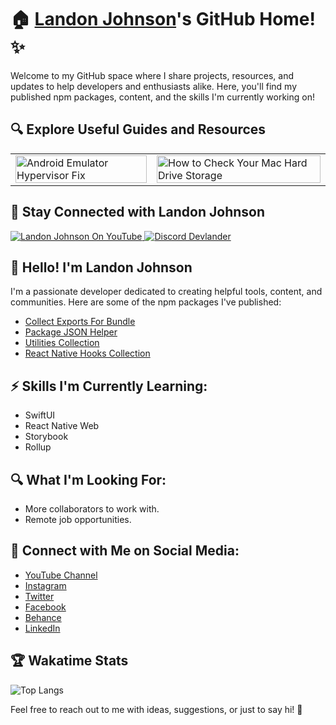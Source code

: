 # 🏠 [Landon Johnson](https://www.linkedin.com/in/landonwjohnson/)'s GitHub Home! ✨

Welcome to my GitHub space where I share projects, resources, and updates to help developers and enthusiasts alike. Here, you'll find my published npm packages, content, and the skills I'm currently working on!

## 🔍 Explore Useful Guides and Resources

<table>
  <tr>
    <td>
      <a href="https://bit.ly/how-to-fix-android-emulator-hyper-visor" target="_blank">
        <img width="100%" src="https://res.cloudinary.com/landonwebdev/image/upload/v1707770149/thumbnails/android-emulator-hypervisor-fix.png" alt="Android Emulator Hypervisor Fix" />
      </a>
    </td>
    <td>
      <a href="https://bit.ly/how-to-check-your-mac-harddrive-storage" target="_blank">
        <img width="100%" src="https://res.cloudinary.com/landonwebdev/image/upload/v1707770149/thumbnails/how-to-check-your-mac-harddrive-storage.png" alt="How to Check Your Mac Hard Drive Storage" />
      </a>
    </td>
  </tr>
</table>

## 🌟 Stay Connected with Landon Johnson

<a href="https://bit.ly/landonwjohnson-on-youtube" target="_parent">
  <img src="https://img.shields.io/youtube/channel/views/UCSL8U9S-SurzEYi0eHpXkTg" alt="Landon Johnson On YouTube" style="max-width: 100%;" />
</a>

<a href="https://bit.ly/devlander-discord-invite" target="_parent">
  <img alt="Discord Devlander" src="https://img.shields.io/badge/Discord-Devlander-%235865F2" />
</a>

## 👋 Hello! I'm Landon Johnson

I'm a passionate developer dedicated to creating helpful tools, content, and communities. Here are some of the npm packages I've published:

- [Collect Exports For Bundle](https://bit.ly/collect-exports-for-bundle)
- [Package JSON Helper](https://bit.ly/package-json-helper)
- [Utilities Collection](https://bit.ly/3PnEnJE)
- [React Native Hooks Collection](https://bit.ly/3Pn4QH3)

## ⚡ Skills I'm Currently Learning:

- SwiftUI
- React Native Web
- Storybook
- Rollup

## 🔍 What I'm Looking For:

- More collaborators to work with.
- Remote job opportunities.

## 📢 Connect with Me on Social Media:

- [YouTube Channel](https://bit.ly/47otldB)
- [Instagram](https://bit.ly/landonjohnsondev-on-instagram)
- [Twitter](https://bit.ly/landonwjohnson-on-twitter)
- [Facebook](https://bit.ly/landon-design-and-development-facebook)
- [Behance](https://bit.ly/3okz5Ut)
- [LinkedIn](https://bit.ly/landon-johnson-on-linkedin)

## 🏆 Wakatime Stats

![Top Langs](https://github-readme-stats.vercel.app/api/top-langs/?username=landonwjohnson&layout=compact)

Feel free to reach out to me with ideas, suggestions, or just to say hi! 🚀
